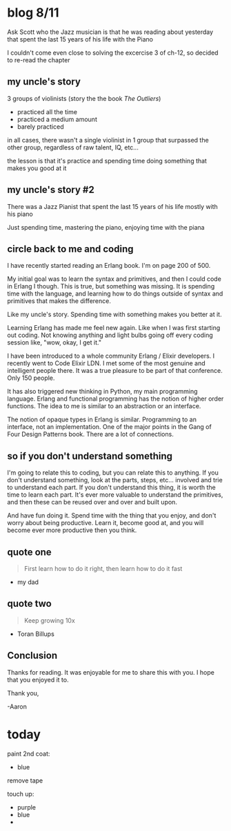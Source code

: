 # blog 8/11

Ask Scott who the Jazz musician is that he was reading about yesterday that spent the last 15 years of his life with the Piano

I couldn't come even close to solving the excercise 3 of ch-12, so decided to re-read the chapter

## my uncle's story

3 groups of violinists (story the the book *The Outliers*)

- practiced all the time
- practiced a medium amount
- barely practiced

in all cases, there wasn't a single violinist in 1 group that surpassed the other group, regardless of raw talent, IQ, etc...

the lesson is that it's practice and spending time doing something that makes you good at it

## my uncle's story #2

There was a Jazz Pianist that spent the last 15 years of his life mostly with his piano

Just spending time, mastering the piano, enjoying time with the piana

## circle back to me and coding

I have recently started reading an Erlang book. I'm on page 200 of 500.

My initial goal was to learn the syntax and primitives, and then I could code in Erlang I though. This is true, but something was missing. It is spending time with the language, and learning how to do things outside of syntax and primitives that makes the difference.

Like my uncle's story. Spending time with something makes you better at it.

Learning Erlang has made me feel new again. Like when I was first starting out coding. Not knowing anything and light bulbs going off every coding session like, "wow, okay, I get it."

I have been introduced to a whole community Erlang / Elixir developers. I recently went to Code Elixir LDN. I met some of the most genuine and intelligent people there. It was a true pleasure to be part of that conference. Only 150 people. 

It has also triggered new thinking in Python, my main programming language. Erlang and functional programming has the notion of higher order functions. The idea to me is similar to an abstraction or an interface. 

The notion of opaque types in Erlang is similar. Programming to an interface, not an implementation. One of the major points in the Gang of Four Design Patterns book. There are a lot of connections.

## so if you don't understand something

I'm going to relate this to coding, but you can relate this to anything. If you don't understand something, look at the parts, steps, etc... involved and trie to understand each part. If you don't understand this thing, it is worth the time to learn each part. It's ever more valuable to understand the primitives, and then these can be reused over and over and built upon.

And have fun doing it. Spend time with the thing that you enjoy, and don't worry about being productive. Learn it, become good at, and you will become ever more productive then you think.

## quote one

> First learn how to do it right, then learn how to do it fast

- my dad

## quote two

> Keep growing 10x

- Toran Billups

## Conclusion

Thanks for reading. It was enjoyable for me to share this with you. I hope that you enjoyed it to.

Thank you,

-Aaron

# today

paint 2nd coat:

- blue

remove tape

touch up:

- purple
- blue
- 
